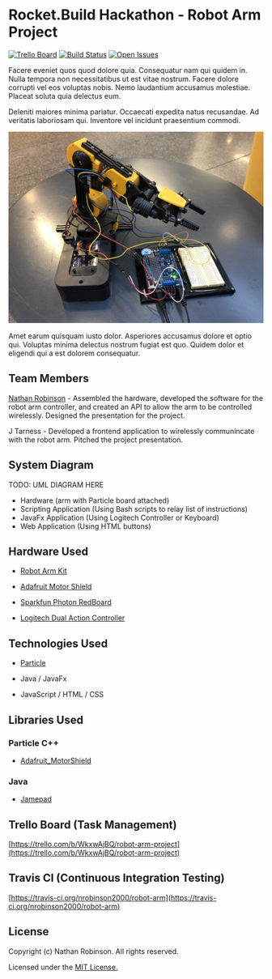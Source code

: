 # Rocket.Build Hackathon - Robot Arm Project
[![Trello Board](https://img.shields.io/badge/trello-board-blue.svg)](https://trello.com/b/WkxwAjBQ/robot-arm-project)
[![Build Status](https://travis-ci.org/nrobinson2000/robot-arm.svg?branch=master)](https://travis-ci.org/nrobinson2000/robot-arm)
[![Open Issues](https://img.shields.io/github/issues/nrobinson2000/robot-arm.svg)](https://github.com/nrobinson2000/robot-arm/issues)

Facere eveniet quos quod dolore quia. Consequatur nam qui quidem in. Nulla tempora non necessitatibus ut est vitae nostrum. Facere dolore corrupti vel eos voluptas nobis. Nemo laudantium accusamus molestiae. Placeat soluta quia delectus eum.

Deleniti maiores minima pariatur. Occaecati expedita natus recusandae. Ad veritatis laboriosam qui. Inventore vel incidunt praesentium commodi.

![](images/header.jpg)

Amet earum quisquam iusto dolor. Asperiores accusamus dolore et optio qui. Voluptas minima delectus nostrum fugiat est quo. Quidem dolor et eligendi qui a est dolorem consequatur.

## Team Members

[Nathan Robinson](https://nrobinson.me) - Assembled the hardware, developed the software for the robot arm controller, and created an API to allow the arm to be controlled wirelessly. Designed the presentation for the project.

J Tarness - Developed a frontend application to wirelessly communincate with the robot arm. Pitched the project presentation.

## System Diagram

TODO: UML DIAGRAM HERE

* Hardware (arm with Particle board attached)
* Scripting Application (Using Bash scripts to relay list of instructions)
* JavaFx Application (Using Logitech Controller or Keyboard)
* Web Application (Using HTML buttons)


## Hardware Used

* [Robot Arm Kit](https://www.amazon.com/gp/product/B008MONL8O)

* [Adafruit Motor Shield](https://www.adafruit.com/product/1438)

* [Sparkfun Photon RedBoard](https://www.sparkfun.com/products/13321)

* [Logitech Dual Action Controller](https://support.logitech.com/en_us/product/dual-action-gamepad)

## Technologies Used

* [Particle](https://www.particle.io/)

* Java / JavaFx

* JavaScript / HTML / CSS


## Libraries Used

### Particle C++

* [Adafruit_MotorShield](https://github.com/Hypnopompia/Spark-Adafruit_MotorShield_V2)

### Java

* [Jamepad](https://github.com/williamahartman/Jamepad)

## Trello Board (Task Management)

[https://trello.com/b/WkxwAjBQ/robot-arm-project](https://trello.com/b/WkxwAjBQ/robot-arm-project)
## Travis CI (Continuous Integration Testing)

[https://travis-ci.org/nrobinson2000/robot-arm](https://travis-ci.org/nrobinson2000/robot-arm)
## License

Copyright (c) Nathan Robinson. All rights reserved.

Licensed under the [MIT License.](LICENSE)